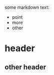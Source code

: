 [comment]: # (@Twirlip7: {"editorMode": "markdown"} @)

some markdown text:
 
   * point
   * more
   * other

# header

## other header
